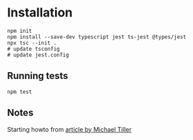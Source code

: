 # Installation

    npm init
    npm install --save-dev typescript jest ts-jest @types/jest
    npx tsc --init .
    # update tsconfig
    # update jest.config

## Running tests

    npm test

## Notes

Starting howto from [article by Michael Tiller](https://medium.com/@mtiller/debugging-with-typescript-jest-ts-jest-and-visual-studio-code-ef9ca8644132)
